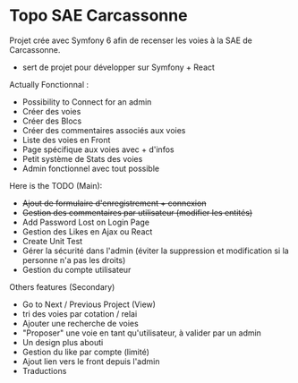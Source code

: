 # Topo SAE Carcassonne

Projet crée avec Symfony 6 afin de recenser les voies à la SAE de Carcassonne.
+ sert de projet pour développer sur Symfony + React

Actually Fonctionnal : 
- Possibility to Connect for an admin
- Créer des voies
- Créer des Blocs
- Créer des commentaires associés aux voies
- Liste des voies en Front
- Page spécifique aux voies avec + d'infos
- Petit système de Stats des voies
- Admin fonctionnel avec tout possible

Here is the TODO (Main): 
- ~~Ajout de formulaire d'enregistrement + connexion~~ 
- ~~Gestion des commentaires par utilisateur (modifier les entités)~~
- Add Password Lost on Login Page
- Gestion des Likes en Ajax ou React
- Create Unit Test
- Gérer la sécurité dans l'admin (éviter la suppression et modification si la personne n'a pas les droits)
- Gestion du compte utilisateur

Others features (Secondary)
- Go to Next / Previous Project (View)
- tri des voies par cotation / relai
- Ajouter une recherche de voies
- "Proposer" une voie en tant qu'utilisateur, à valider par un admin
- Un design plus abouti
- Gestion du like par compte (limité)
- Ajout lien vers le front depuis l'admin
- Traductions
